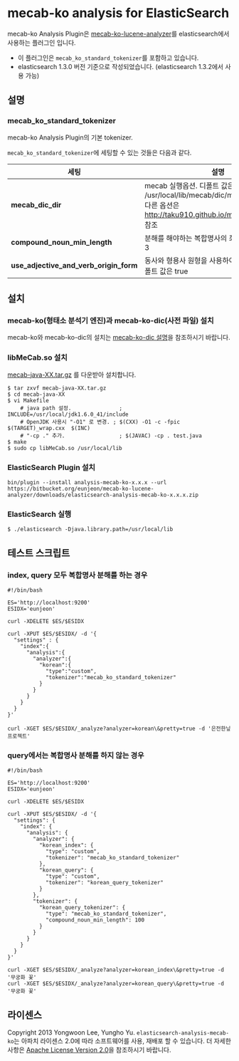 # mecab-ko analysis for ElasticSearch
mecab-ko Analysis Plugin은 [mecab-ko-lucene-analyzer](https://bitbucket.org/eunjeon/mecab-ko-lucene-analyzer)를 elasticsearch에서 사용하는 플러그인 입니다.

- 이 플러그인은 `mecab_ko_standard_tokenizer`를 포함하고 있습니다.
- elasticsearch 1.3.0 버전 기준으로 작성되었습니다. (elasticsearch 1.3.2에서 사용 가능)

## 설명

### mecab_ko_standard_tokenizer
mecab-ko Analysis Plugin의 기본 tokenizer.

`mecab_ko_standard_tokenizer`에 세팅할 수 있는 것들은 다음과 같다.

| 세팅                                   |  설명                                                                                                                                  |
| -------------------------------------- | -------------------------------------------------------------------------------------------------------------------------------------- |
| **mecab_dic_dir**                      | mecab 실행옵션. 디폴트 값은 '-d /usr/local/lib/mecab/dic/mecab-ko-dic'<br />다른 옵션은 http://taku910.github.io/mecab/mecab.html 참조 |
| **compound_noun_min_length**           | 분해를 해야하는 복합명사의 최소 길이. 기본 값은 3                                                                                      |
| **use_adjective_and_verb_origin_form** | 동사와 형용사 원형을 사용하여 검색할지 여부. 디폴트 값은 true                                                                          |

## 설치

### mecab-ko(형태소 분석기 엔진)과 mecab-ko-dic(사전 파일) 설치

mecab-ko와 mecab-ko-dic의 설치는 [mecab-ko-dic 설명](https://bitbucket.org/eunjeon/mecab-ko-dic)을 참조하시기 바랍니다.

### libMeCab.so 설치
[mecab-java-XX.tar.gz](http://code.google.com/p/mecab/downloads/list) 를 다운받아 설치합니다.

    $ tar zxvf mecab-java-XX.tar.gz
    $ cd mecab-java-XX
    $ vi Makefile
        # java path 설정.               ; INCLUDE=/usr/local/jdk1.6.0_41/include 
        # OpenJDK 사용시 "-O1" 로 변경. ; $(CXX) -O1 -c -fpic $(TARGET)_wrap.cxx  $(INC)
        # "-cp ." 추가.                 ; $(JAVAC) -cp . test.java
    $ make 
    $ sudo cp libMeCab.so /usr/local/lib

### ElasticSearch Plugin 설치
    bin/plugin --install analysis-mecab-ko-x.x.x --url https://bitbucket.org/eunjeon/mecab-ko-lucene-analyzer/downloads/elasticsearch-analysis-mecab-ko-x.x.x.zip

### ElasticSearch 실행
    $ ./elasticsearch -Djava.library.path=/usr/local/lib

## 테스트 스크립트
### index, query 모두 복합명사 분해를 하는 경우
    #!/bin/bash
    
    ES='http://localhost:9200'
    ESIDX='eunjeon'

    curl -XDELETE $ES/$ESIDX

    curl -XPUT $ES/$ESIDX/ -d '{
      "settings" : {
        "index":{
          "analysis":{
            "analyzer":{
              "korean":{
                "type":"custom",
                "tokenizer":"mecab_ko_standard_tokenizer"
              }
            }
          }
        }
      }
    }'

    curl -XGET $ES/$ESIDX/_analyze?analyzer=korean\&pretty=true -d '은전한닢 프로젝트'

### query에서는 복합명사 분해를 하지 않는 경우
    #!/bin/bash
  
    ES='http://localhost:9200'
    ESIDX='eunjeon'
  
    curl -XDELETE $ES/$ESIDX
  
    curl -XPUT $ES/$ESIDX/ -d '{
      "settings": {
        "index": {
          "analysis": {
            "analyzer": {
              "korean_index": {
                "type": "custom",
                "tokenizer": "mecab_ko_standard_tokenizer"
              },
              "korean_query": {
                "type": "custom",
                "tokenizer": "korean_query_tokenizer"
              }
            },
            "tokenizer": {
              "korean_query_tokenizer": {
                "type": "mecab_ko_standard_tokenizer",
                "compound_noun_min_length": 100
              }
            }
          }
        }
      }
    }'

    curl -XGET $ES/$ESIDX/_analyze?analyzer=korean_index\&pretty=true -d '무궁화 꽃'
    curl -XGET $ES/$ESIDX/_analyze?analyzer=korean_query\&pretty=true -d '무궁화 꽃'

## 라이센스
Copyright 2013 Yongwoon Lee, Yungho Yu.
`elasticsearch-analysis-mecab-ko`는 아파치 라이센스 2.0에 따라 소프트웨어를 사용, 재배포 할 수 있습니다. 더 자세한 사항은 [Apache License Version 2.0](https://bitbucket.org/eunjeon/mecab-ko-lucene-analyzer/raw/master/LICENSE)을 참조하시기 바랍니다.
